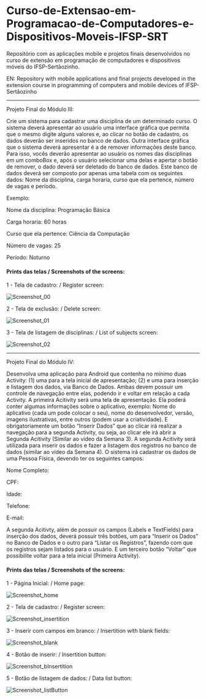 # Curso-de-Extensao-em-Programacao-de-Computadores-e-Dispositivos-Moveis-IFSP-SRT
Repositório com as aplicações mobile e projetos finais desenvolvidos no curso de extensão em programação de computadores e dispositivos móveis do IFSP-Sertãozinho.

EN: Repository with mobile applications and final projects developed in the extension course in programming of computers and mobile devices of IFSP-Sertãozinho 
_____________________________________________________________________________________________________________________________
Projeto Final do Módulo III:

Crie um sistema para cadastrar uma disciplina de um determinado curso. O sistema deverá apresentar ao usuário uma interface gráfica que permita que o mesmo digite alguns valores e, ao clicar no botão de cadastro, os dados deverão ser inseridos no banco de dados. Outra interface gráfica que o sistema deverá apresentar é a de remover informações deste banco. Para isso, vocês deverão apresentar ao usuário os nomes das disciplinas em um comboBox e, após o usuário selecionar uma delas e apertar o botão de remover, o dado deverá ser deletado do banco de dados. 
Este banco de dados deverá ser composto por apenas uma tabela com os seguintes dados: Nome da disciplina, carga horaria, curso que ela pertence, número de vagas e período. 

Exemplo:

Nome da disciplina: Programação Básica

Carga horaria: 60 horas

Curso que ela pertence: Ciência da Computação

Número de vagas: 25

Período: Noturno

#### Prints das telas / Screenshots of the screens: 

1 - Tela de cadastro: / Register screen:

![Screenshot_00](https://github.com/mferoc/Curso-de-Extensao-em-Programacao-de-Computadores-e-Dispositivos-Moveis-IFSP-SRT/blob/master/FinalProjectModuloIII/screenshots/Screenshot_00.png)

2 - Tela de exclusão: / Delete screen:

![Screenshot_01](https://github.com/mferoc/Curso-de-Extensao-em-Programacao-de-Computadores-e-Dispositivos-Moveis-IFSP-SRT/blob/master/FinalProjectModuloIII/screenshots/Screenshot_01.png)

3 - Tela de listagem de disciplinas: / List of subjects screen: 

![Screenshot_02](https://github.com/mferoc/Curso-de-Extensao-em-Programacao-de-Computadores-e-Dispositivos-Moveis-IFSP-SRT/blob/master/FinalProjectModuloIII/screenshots/Screenshot_02.png)

_____________________________________________________________________________________________________________________________
Projeto Final do Módulo IV:

Desenvolva uma aplicação para Android que contenha no mínimo duas Activity: (1) uma para a tela inicial de apresentação; (2) e uma para inserção e listagem dos dados, via Banco de Dados. Ambas devem possuir um controle de navegação entre elas, podendo ir e voltar em relação a cada Activity.
A primeira Acitivity será uma tela de apresentação. Ela poderá conter algumas informações sobre o aplicativo, exemplo: Nome do aplicativo (cada um pode colocar o seu), nome do desenvolvedor, versão, imagens ilustrativas, entre outros (podem usar a criatividade). E obrigatoriamente um botão “Inserir Dados” que ao clicar irá realizar a navegação para a segunda Activity, ou seja, ao clicar ele irá abrir a Segunda Acitivity (Similar ao vídeo da Semana 3). A segunda Acitivity será utilizada para inserir os dados e fazer a listagem dos registros no banco de dados (similar ao vídeo da Semana 4). O sistema irá cadastrar os dados de uma Pessoa Física, devendo ter os seguintes campos:

Nome Completo:

CPF:

Idade:

Telefone:

E-mail:

A segunda Acitivty, além de possuir os campos (Labels e TextFields) para inserção dos dados, deverá possuir três botões, um para “Inserir os Dados” no Banco de Dados e o outro para “Listar os Registros”, fazendo com que os registros sejam listados para o usuário. E um terceiro botão “Voltar” que possibilite voltar para a tela inicial (Primeira Activity).

#### Prints das telas / Screenshots of the screens: 

1 - Página Inicial: / Home page:

![Screenshot_home](https://github.com/mferoc/Curso-de-Extensao-em-Programacao-de-Computadores-e-Dispositivos-Moveis-IFSP-SRT/blob/master/FinalProjectModuloIV/screenshots/HomePage.png)

2 - Tela de cadastro: / Register screen:

![Screenshot_insertition](https://github.com/mferoc/Curso-de-Extensao-em-Programacao-de-Computadores-e-Dispositivos-Moveis-IFSP-SRT/blob/master/FinalProjectModuloIV/screenshots/InsertionPage.png)

3 - Inserir com campos em branco: / Insertition with blank fields:

![Screenshot_blank](https://github.com/mferoc/Curso-de-Extensao-em-Programacao-de-Computadores-e-Dispositivos-Moveis-IFSP-SRT/blob/master/FinalProjectModuloIV/screenshots/NoFieldsInsertion.png)

4 - Botão de inserir: / Insertition button:

![Screenshot_bInsertition](https://github.com/mferoc/Curso-de-Extensao-em-Programacao-de-Computadores-e-Dispositivos-Moveis-IFSP-SRT/blob/master/FinalProjectModuloIV/screenshots/InsertionButton.png)

5 - Botão de listagem de dados: / Data list button:

![Screenshot_listButton](https://github.com/mferoc/Curso-de-Extensao-em-Programacao-de-Computadores-e-Dispositivos-Moveis-IFSP-SRT/blob/master/FinalProjectModuloIV/screenshots/ListButton.png)
